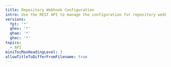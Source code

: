 ```yaml
---
title: Repository Webhook Configuration
intro: Use the REST API to manage the configuration for repository webhooks.
versions:
  fpt: '*'
  ghes: '*'
  ghae: '*'
  ghec: '*'
topics:
  - API
miniTocMaxHeadingLevel: 3
allowTitleToDifferFromFilename: true
---
```


